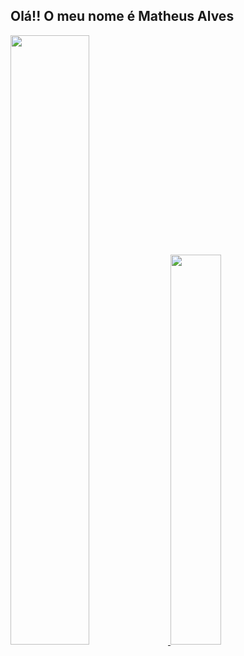 ## Olá!! O meu nome é Matheus Alves

<div display ="flex" align-items="center" justify-content="center" height="180em" width="100%">
  <a href="https://github.com/Matheus-HX-Alves">
  <img  width="50%" src="https://github-readme-stats.vercel.app/api?username=Matheus-HX-Alves&show_icons=true&include_all_commits=true&count_private=true&theme=react"/>
  <img  width="40%"  src="https://github-readme-stats.vercel.app/api/top-langs/?username=Matheus-HX-Alves&layout=compact&langs_count=16&theme=react"/>
<div>

